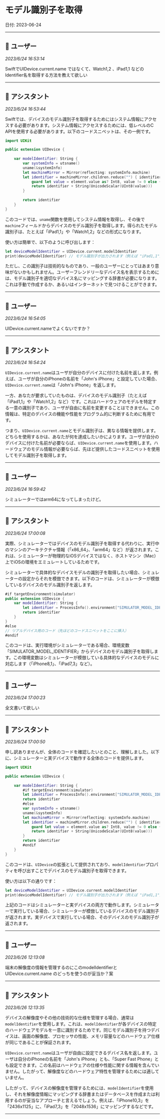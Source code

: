 # モデル識別子を取得

日付: 2023-06-24

---

## 👤 ユーザー
*2023/6/24 16:53:14*

SwiftでUIDevice.current.name  ではなくて、Watch1,2 、iPad1,1  などの Identifier名を取得する方法を教えて欲しい

---

## 🤖 アシスタント
*2023/6/24 16:53:44*

Swiftでは、デバイスのモデル識別子を取得するためにはシステム情報にアクセスする必要があります。システム情報にアクセスするためには、低レベルのC APIを使用する必要があります。以下のコードスニペットは、その一例です。

```swift
import UIKit

public extension UIDevice {
    
    var modelIdentifier: String {
        var systemInfo = utsname()
        uname(&systemInfo)
        let machineMirror = Mirror(reflecting: systemInfo.machine)
        let identifier = machineMirror.children.reduce("") { identifier, element in
            guard let value = element.value as? Int8, value != 0 else { return identifier }
            return identifier + String(UnicodeScalar(UInt8(value)))
        }
        
        return identifier
    }
}
```

このコードでは、`uname`関数を使用してシステム情報を取得し、その後で`machine`フィールドからデバイスのモデル識別子を取得します。得られたモデル識別子は、たとえば「iPad1,1」や「Watch1,2」などの形式になります。

使い方は簡単で、以下のように呼び出します：

```swift
let deviceModelIdentifier = UIDevice.current.modelIdentifier
print(deviceModelIdentifier) // モデル識別子が出力されます（例えば "iPad1,1"）
```

ただし、この識別子は技術的なものであり、一般のユーザーにとってはあまり意味がないかもしれません。ユーザーフレンドリーなデバイス名を表示するためには、モデル識別子を適切なデバイス名にマッピングする辞書が必要になります。これは手動で作成するか、あるいはインターネットで見つけることができます。

---

## 👤 ユーザー
*2023/6/24 16:54:05*

UIDevice.current.nameでよくないですか？

---

## 🤖 アシスタント
*2023/6/24 16:54:24*

`UIDevice.current.name`はユーザが自分のデバイスに付けた名前を返します。例えば、ユーザが自分のiPhoneの名前を「John's iPhone」と設定していた場合、`UIDevice.current.name`は「John's iPhone」を返します。

一方、あなたが要求していたものは、デバイスのモデル識別子（たとえば「iPad1,1」や「Watch1,2」など）です。これはハードウェアのモデルを特定する一意の識別子であり、ユーザが自由に名前を変更することはできません。この情報は、特定のデバイスの機能や性能をプログラム的に判断するために有用です。

つまり、`UIDevice.current.name`とモデル識別子は、異なる情報を提供します。どちらを使用するかは、あなたが何を達成したいかによります。ユーザが自分のデバイスに付けた名前が必要ならば、`UIDevice.current.name`を使用します。ハードウェアのモデル情報が必要ならば、先ほど提供したコードスニペットを使用してモデル識別子を取得します。

---

## 👤 ユーザー
*2023/6/24 16:59:42*

シミュレーターではarm64になってしまったけど。

---

## 🤖 アシスタント
*2023/6/24 17:00:08*

実際、シミュレーターではデバイスのモデル識別子を取得する代わりに、実行中のマシンのアーキテクチャ情報（「x86_64」、「arm64」など）が返されます。これは、シミュレーターが物理的なiOSデバイスではなく、ホストマシン（Mac）上でiOSの環境をエミュレートしているためです。

シミュレーターで具体的なデバイスモデルの識別子を取得したい場合、シミュレーターの設定からそれを模倣できます。以下のコードは、シミュレーターが模倣しているデバイスのモデル識別子を返します。

```swift
#if targetEnvironment(simulator)
public extension UIDevice {
    var modelIdentifier: String {
        let identifier = ProcessInfo().environment["SIMULATOR_MODEL_IDENTIFIER"] ?? "unknown"
        return identifier
    }
}
#else
// リアルデバイス用のコード（先ほどのコードスニペットをここに挿入）
#endif
```

このコードは、実行環境がシミュレーターである場合、環境変数「SIMULATOR_MODEL_IDENTIFIER」からデバイスのモデル識別子を取得します。この環境変数はシミュレーターが模倣している具体的なデバイスのモデルに対応します（「iPhone8,1」、「iPad7,3」など）。

---

## 👤 ユーザー
*2023/6/24 17:00:23*

全文書いて欲しい

---

## 🤖 アシスタント
*2023/6/24 17:00:50*

申し訳ありませんが、全体のコードを確認したいとのこと、理解しました。以下に、シミュレーターと実デバイスで動作する全体のコードを提供します。

```swift
import UIKit

public extension UIDevice {
    
    var modelIdentifier: String {
        #if targetEnvironment(simulator)
        let identifier = ProcessInfo().environment["SIMULATOR_MODEL_IDENTIFIER"] ?? "unknown"
        return identifier
        #else
        var systemInfo = utsname()
        uname(&systemInfo)
        let machineMirror = Mirror(reflecting: systemInfo.machine)
        let identifier = machineMirror.children.reduce("") { identifier, element in
            guard let value = element.value as? Int8, value != 0 else { return identifier }
            return identifier + String(UnicodeScalar(UInt8(value)))
        }
        return identifier
        #endif
    }
}
```

このコードは、`UIDevice`の拡張として提供されており、`modelIdentifier`プロパティを呼び出すことでデバイスのモデル識別子を取得できます。

使い方は以下の通りです：

```swift
let deviceModelIdentifier = UIDevice.current.modelIdentifier
print(deviceModelIdentifier) // モデル識別子が出力されます（例えば "iPad1,1"）
```

上記のコードはシミュレーターと実デバイスの両方で動作します。シミュレーターで実行している場合、シミュレーターが模倣しているデバイスのモデル識別子が返されます。実デバイスで実行している場合、そのデバイスのモデル識別子が返されます。

---

## 👤 ユーザー
*2023/6/26 12:13:08*

端末の解像度の情報を管理するのにこのmodelIdentifierとUIDevice.current.name のどっちを使うのが妥当か？案

---

## 🤖 アシスタント
*2023/6/26 12:13:35*

デバイスの解像度やその他の技術的な仕様を管理する場合、通常は`modelIdentifier`を使用します。これは、`modelIdentifier`が各デバイスの特定のハードウェアモデルを一意に識別するためです。同じモデル識別子を持つデバイスは、画面の解像度、プロセッサの性能、メモリ容量などのハードウェア仕様が同じであることが保証されます。

`UIDevice.current.name`はユーザが自由に設定できるデバイス名を返します。ユーザは自分のiPhoneの名前を「John's iPhone」とも、「Super Fast Phone」とも設定できます。この名前はハードウェアの仕様や性能に関する情報を含んでいません。したがって、解像度などのハードウェア特性を管理するためには適していません。

したがって、デバイスの解像度を管理するためには、`modelIdentifier`を使用し、それを解像度情報にマッピングする辞書またはデータベースを作成または利用するのが妥当なアプローチと言えるでしょう。例えば、「iPhone10,3」を「2436x1125」に、「iPad7,3」を「2048x1536」にマッピングするなどです。

---
